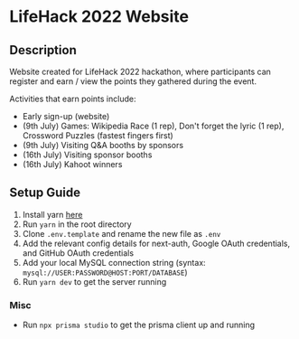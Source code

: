# LifeHack 2022 Website

## Description

Website created for LifeHack 2022 hackathon, where participants can register and earn / view the points they gathered during the event.

Activities that earn points include:

- Early sign-up (website)
- (9th July) Games: Wikipedia Race (1 rep), Don't forget the lyric (1 rep), Crossword Puzzles (fastest fingers first)
- (9th July) Visiting Q&A booths by sponsors
- (16th July) Visiting sponsor booths
- (16th July) Kahoot winners

## Setup Guide

1. Install yarn [here](https://classic.yarnpkg.com/en/docs/install)
2. Run `yarn` in the root directory
3. Clone `.env.template` and rename the new file as `.env`
4. Add the relevant config details for next-auth, Google OAuth credentials, and GitHub OAuth credentials
5. Add your local MySQL connection string (syntax: `mysql://USER:PASSWORD@HOST:PORT/DATABASE`)
6. Run `yarn dev` to get the server running

### Misc

- Run `npx prisma studio` to get the prisma client up and running

